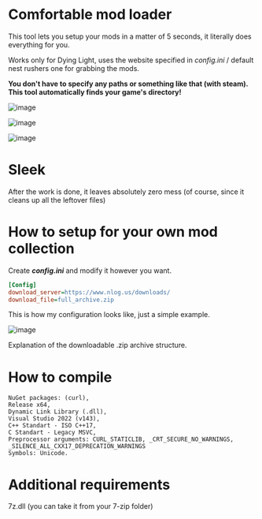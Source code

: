 # Comfortable mod loader
This tool lets you setup your mods in a matter of 5 seconds, it literally does everything for you.

Works only for Dying Light, uses the website specified in *config.ini* / default nest rushers one for grabbing the mods.

**You don't have to specify any paths or something like that (with steam). This tool automatically finds your game's directory!**

![image](https://user-images.githubusercontent.com/52250786/235461989-3c971c1d-7caf-498b-9ff5-e389fd765bf8.png)

![image](https://user-images.githubusercontent.com/52250786/235461956-0354ff45-1277-4ef8-b970-e833ae887527.png)

![image](https://user-images.githubusercontent.com/52250786/235462256-67c518f6-4eba-4678-beed-ff030dde74a0.png)

# Sleek
After the work is done, it leaves absolutely zero mess (of course, since it cleans up all the leftover files)

# How to setup for your own mod collection
Create ***config.ini*** and modify it however you want.
```ini
[Config]
download_server=https://www.nlog.us/downloads/
download_file=full_archive.zip
```
This is how my configuration looks like, just a simple example.

![image](https://user-images.githubusercontent.com/52250786/235478951-bfc81558-ad6f-478d-80c3-d9079f447e2c.png)

Explanation of the downloadable .zip archive structure.
# How to compile
```
NuGet packages: (curl),
Release x64,
Dynamic Link Library (.dll),
Visual Studio 2022 (v143),
C++ Standart - ISO C++17,
C Standart - Legacy MSVC,
Preprocessor arguments: CURL_STATICLIB, _CRT_SECURE_NO_WARNINGS, _SILENCE_ALL_CXX17_DEPRECATION_WARNINGS
Symbols: Unicode.
```

# Additional requirements
7z.dll (you can take it from your 7-zip folder)
